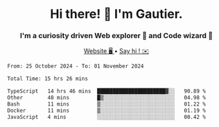 <h1 align="center">Hi there! 👋 I'm Gautier.</h1>
<h3 align="center">I'm a curiosity driven Web explorer 🚀 and Code wizard 🧙</h3>

<p align="center">
  <a href="https://xisabla.github.io/">Website 🖥️ </a> •
  <a href="mailto:xisabla.dev@gmail.com">Say hi ! ✉️</a>
</p>

<!--START_SECTION:waka-->

```txt
From: 25 October 2024 - To: 01 November 2024

Total Time: 15 hrs 26 mins

TypeScript   14 hrs 46 mins  ██████████████████████▓░░   90.89 %
Other        48 mins         █▒░░░░░░░░░░░░░░░░░░░░░░░   04.98 %
Bash         11 mins         ▒░░░░░░░░░░░░░░░░░░░░░░░░   01.22 %
Docker       11 mins         ▒░░░░░░░░░░░░░░░░░░░░░░░░   01.19 %
JavaScript   4 mins          ░░░░░░░░░░░░░░░░░░░░░░░░░   00.42 %
```

<!--END_SECTION:waka-->

